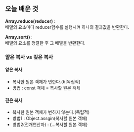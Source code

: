 ## 오늘 배운 것

**Array.reduce(reducer)** :  
배열의 요소마다 reducer함수를 실행시켜 하나의 결과값을 반환한다.

**Array.sort()** :  
배열의 요소를 정렬한 후 그 배열을 반환한다.

### 얕은 복사 vs 깊은 복사

#### 얕은 복사

- 복사한 원본 객체가 변한다.(비독립적)
- 방법 : const 객체 = 복사할 원본 객체

#### 깊은 복사

- 복사한 원본 객체가 변하지 않는다.(독립적)
- 방법1 : Object.assgin(복사할 원본 객체)
- 방법2(전개연산자) : {...복사할 원본 객체}
